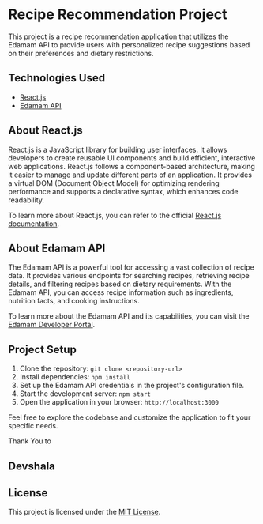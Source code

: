 # Recipe Recommendation Project

This project is a recipe recommendation application that utilizes the Edamam API to provide users with personalized recipe suggestions based on their preferences and dietary restrictions.

## Technologies Used

- [React.js](https://reactjs.org/)
- [Edamam API](https://developer.edamam.com/)

## About React.js

React.js is a JavaScript library for building user interfaces. It allows developers to create reusable UI components and build efficient, interactive web applications. React.js follows a component-based architecture, making it easier to manage and update different parts of an application. It provides a virtual DOM (Document Object Model) for optimizing rendering performance and supports a declarative syntax, which enhances code readability.

To learn more about React.js, you can refer to the official [React.js documentation](https://reactjs.org/docs).

## About Edamam API

The Edamam API is a powerful tool for accessing a vast collection of recipe data. It provides various endpoints for searching recipes, retrieving recipe details, and filtering recipes based on dietary requirements. With the Edamam API, you can access recipe information such as ingredients, nutrition facts, and cooking instructions.

To learn more about the Edamam API and its capabilities, you can visit the [Edamam Developer Portal](https://developer.edamam.com/).

## Project Setup

1. Clone the repository: `git clone <repository-url>`
2. Install dependencies: `npm install`
3. Set up the Edamam API credentials in the project's configuration file.
4. Start the development server: `npm start`
5. Open the application in your browser: `http://localhost:3000`

Feel free to explore the codebase and customize the application to fit your specific needs.

Thank You to 
## Devshala

## License

This project is licensed under the [MIT License](LICENSE).
